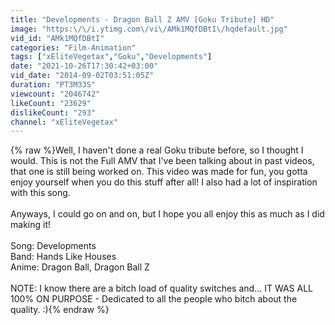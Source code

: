 ```yaml
---
title: "Developments - Dragon Ball Z AMV [Goku Tribute] HD"
image: "https:\/\/i.ytimg.com\/vi\/AMk1MQfDBtI\/hqdefault.jpg"
vid_id: "AMk1MQfDBtI"
categories: "Film-Animation"
tags: ["xEliteVegetax","Goku","Developments"]
date: "2021-10-26T17:30:42+03:00"
vid_date: "2014-09-02T03:51:05Z"
duration: "PT3M33S"
viewcount: "2046742"
likeCount: "23629"
dislikeCount: "293"
channel: "xEliteVegetax"
---
```

{% raw %}Well, I haven't done a real Goku tribute before, so I thought I would. This is not the Full AMV that I've been talking about in past videos, that one is still being worked on. This video was made for fun, you gotta enjoy yourself when you do this stuff after all! I also had a lot of inspiration with this song.<br /><br />Anyways, I could go on and on, but I hope you all enjoy this as much as I did making it!<br /><br />Song: Developments<br />Band: Hands Like Houses<br />Anime: Dragon Ball, Dragon Ball Z<br /><br />NOTE: I know there are a bitch load of quality switches and... IT WAS ALL 100% ON PURPOSE - Dedicated to all the people who bitch about the quality. :){% endraw %}
